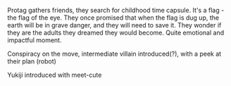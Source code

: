 Protag gathers friends, they search for childhood time capsule. 
It's a flag - the flag of the eye. They once promised that when the flag is dug up, the earth will be in grave danger, and they will need to save it. They wonder if they are the adults they dreamed they would become. Quite emotional and impactful moment. 

Conspiracy on the move, intermediate villain introduced(?), with a peek at their plan (robot)

Yukiji introduced with meet-cute